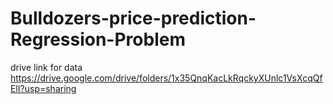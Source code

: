 # Bulldozers-price-prediction-Regression-Problem
drive link for data
https://drive.google.com/drive/folders/1x35QnqKacLkRqckyXUnlc1VsXcqQfElI?usp=sharing
